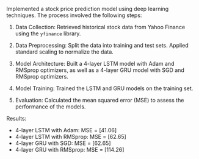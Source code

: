 Implemented a stock price prediction model using deep learning techniques. The process involved the following steps:

1. Data Collection: Retrieved historical stock data from Yahoo Finance using the `yfinance` library.

2. Data Preprocessing: Split the data into training and test sets. Applied standard scaling to normalize the data.

3. Model Architecture: Built a 4-layer LSTM model with Adam and RMSprop optimizers, as well as a 4-layer GRU model with SGD and RMSprop optimizers.

4. Model Training: Trained the LSTM and GRU models on the training set.

5. Evaluation: Calculated the mean squared error (MSE) to assess the performance of the models.

Results:
- 4-layer LSTM with Adam: MSE = [41.06]
- 4-layer LSTM with RMSprop: MSE = [62.65]
- 4-layer GRU with SGD: MSE = [62.65]
- 4-layer GRU with RMSprop: MSE = [114.26]

